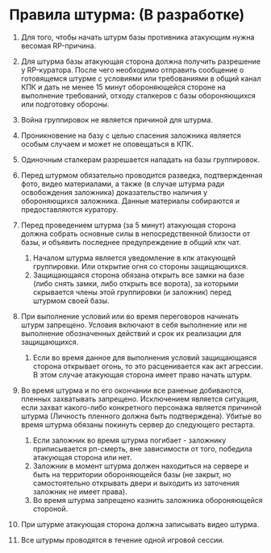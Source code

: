 # Правила штурма: (В разработке)
1. Для того, чтобы начать штурм базы противника атакующим нужна весомая RP-причина.
2. Для штурма базы атакующая сторона должна получить разрешение у RP-куратора. После чего необходимо отправить сообщение о готовящемся штурме с условиями или требованиями в общий канал КПК и дать не менее 15 минут обороняющейся стороне на выполнение требований, отходу сталкеров с базы обороняющихся или подготовку обороны.
3. Война группировок не является причиной для штурма.
4. Проникновение на базу с целью спасения заложника является особым случаем и может не оповещаться в КПК.
5. Одиночным сталкерам разрешается нападать на базы группировок. 

4. Перед штурмом обязательно проводится разведка, подтвержденная фото, видео материалами, а также (в случае штурма ради освобождения заложника) доказательство наличия у обороняющихся заложника. Данные материалы собираются и предоставляются куратору.
5. Перед проведением штурма (за 5 минут) атакующая сторона должна собрать основные силы в непосредственной близости от базы, и объявить последнее предупреждение в общий кпк чат.

    1. Началом штурма является уведомление в кпк атакующей группировки. Или открытие огня со стороны защищающихся.
    2. Защищающаяся сторона обязана открыть все замки на базе (либо снять замки, либо открыть все ворота), за которыми скрывается члены этой группировки (и заложник) перед штурмом своей базы.

6. При выполнение условий или во время переговоров начинать штурм запрещено. Условия включают в себя выполнение или не выполнение обозначенных действий и срок их реализации для защищающихся.

    1. Если во время данное для выполнения условий защищающаяся сторона открывает огонь, то это расценивается как акт агрессии. В этом случае атакующая сторона имеет право начать штурм.

7. Во время штурма и по его окончании все раненые добиваются, пленных захватывать запрещено. Исключением является ситуация, если захват какого-либо конкретного персонажа является причиной штурма (Личность пленного должна быть подтверждена). Убитые во время штурма обязаны покинуть сервер до следующего рестарта.

    1. Если заложник во время штурма погибает - заложнику приписывается рп-смерть, вне зависимости от того, победила атакующая сторона или нет.
    2. Заложник в момент штурма должен находиться на сервере и быть на территории обороняющейся базы (не закрыт, но самостоятельно открывать двери и выходить из заточения заложник не имеет права).
    3. Во время штурма запрещено казнить заложника обороняющейся стороной.

8. При штурме атакующая сторона должна записывать видео штурма.
9. Все штурмы проводятся в течение одной игровой сессии.

